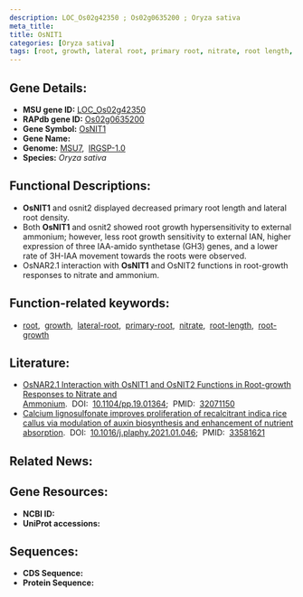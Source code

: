 ```yaml
---
description: LOC_Os02g42350 ; Os02g0635200 ; Oryza sativa
meta_title:
title: OsNIT1
categories: [Oryza sativa]
tags: [root, growth, lateral root, primary root, nitrate, root length, root growth]
---
```


## Gene Details:
- **MSU gene ID:** [LOC_Os02g42350](http://rice.uga.edu/cgi-bin/ORF_infopage.cgi?orf=LOC_Os02g42350)  
- **RAPdb gene ID:** [Os02g0635200](https://rapdb.dna.affrc.go.jp/locus/?name=Os02g0635200)  
- **Gene Symbol:** <u>OsNIT1</u>
- **Gene Name:**
- **Genome:**  [MSU7](http://rice.uga.edu/),&nbsp;&nbsp;[IRGSP-1.0](https://rapdb.dna.affrc.go.jp/download/irgsp1.html)
- **Species:** *Oryza sativa*

## Functional Descriptions:
   - **OsNIT1** and osnit2 displayed decreased primary root length and lateral root density.
   - Both **OsNIT1** and osnit2 showed root growth hypersensitivity to external ammonium; however, less root growth sensitivity to external IAN, higher expression of three IAA-amido synthetase (GH3) genes, and a lower rate of 3H-IAA movement towards the roots were observed.
   - OsNAR2.1 interaction with **OsNIT1** and OsNIT2 functions in root-growth responses to nitrate and ammonium.

## Function-related keywords:
   - [root](/tags/root/),&nbsp;&nbsp;[growth](/tags/growth/),&nbsp;&nbsp;[lateral-root](/tags/lateral-root/),&nbsp;&nbsp;[primary-root](/tags/primary-root/),&nbsp;&nbsp;[nitrate](/tags/nitrate/),&nbsp;&nbsp;[root-length](/tags/root-length/),&nbsp;&nbsp;[root-growth](/tags/root-growth/)

## Literature:
   - [OsNAR2.1 Interaction with OsNIT1 and OsNIT2 Functions in Root-growth Responses to Nitrate and Ammonium](https://www.doi.org/10.1104/pp.19.01364).&nbsp;&nbsp;DOI:&nbsp;&nbsp;[10.1104/pp.19.01364](https://www.doi.org/10.1104/pp.19.01364);&nbsp;&nbsp;PMID:&nbsp;&nbsp;[32071150](https://pubmed.ncbi.nlm.nih.gov/32071150/)
   - [Calcium lignosulfonate improves proliferation of recalcitrant indica rice callus via modulation of auxin biosynthesis and enhancement of nutrient absorption](https://www.doi.org/10.1016/j.plaphy.2021.01.046).&nbsp;&nbsp;DOI:&nbsp;&nbsp;[10.1016/j.plaphy.2021.01.046](https://www.doi.org/10.1016/j.plaphy.2021.01.046);&nbsp;&nbsp;PMID:&nbsp;&nbsp;[33581621](https://pubmed.ncbi.nlm.nih.gov/33581621/)

## Related News:

## Gene Resources:
- **NCBI ID:**  []()
- **UniProt accessions:** [](https://www.uniprot.org/uniprotkb//entry)

## Sequences:
- **CDS Sequence:**
- **Protein Sequence:**
